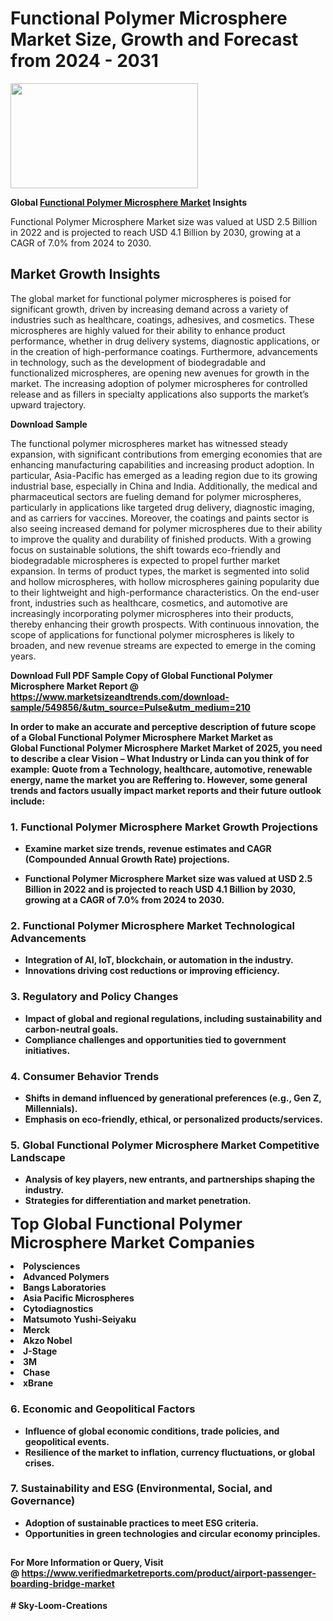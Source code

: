 <H1>Functional Polymer Microsphere Market Size, Growth and Forecast from 2024 - 2031</H1><img class="aligncenter size-medium wp-image-584254" src="https://thirdeyenews.in/wp-content/uploads/2024/09/Global-Market-Research-300x168.jpeg" alt="" width="300" height="168" /><p><strong>Global&nbsp;<a href="https://www.marketsizeandtrends.com/download-sample/549856/&amp;utm_source=Pulse&amp;utm_medium=210">Functional Polymer Microsphere Market</a> Insights</strong></p><p>Functional Polymer Microsphere Market size was valued at USD 2.5 Billion in 2022 and is projected to reach USD 4.1 Billion by 2030, growing at a CAGR of 7.0% from 2024 to 2030.</p><p><h2>Market Growth Insights</h2> <p>The global market for functional polymer microspheres is poised for significant growth, driven by increasing demand across a variety of industries such as healthcare, coatings, adhesives, and cosmetics. These microspheres are highly valued for their ability to enhance product performance, whether in drug delivery systems, diagnostic applications, or in the creation of high-performance coatings. Furthermore, advancements in technology, such as the development of biodegradable and functionalized microspheres, are opening new avenues for growth in the market. The increasing adoption of polymer microspheres for controlled release and as fillers in specialty applications also supports the market’s upward trajectory.</p> <p><strong>Download Sample</strong></p> <p>The functional polymer microspheres market has witnessed steady expansion, with significant contributions from emerging economies that are enhancing manufacturing capabilities and increasing product adoption. In particular, Asia-Pacific has emerged as a leading region due to its growing industrial base, especially in China and India. Additionally, the medical and pharmaceutical sectors are fueling demand for polymer microspheres, particularly in applications like targeted drug delivery, diagnostic imaging, and as carriers for vaccines. Moreover, the coatings and paints sector is also seeing increased demand for polymer microspheres due to their ability to improve the quality and durability of finished products. With a growing focus on sustainable solutions, the shift towards eco-friendly and biodegradable microspheres is expected to propel further market expansion. In terms of product types, the market is segmented into solid and hollow microspheres, with hollow microspheres gaining popularity due to their lightweight and high-performance characteristics. On the end-user front, industries such as healthcare, cosmetics, and automotive are increasingly incorporating polymer microspheres into their products, thereby enhancing their growth prospects. With continuous innovation, the scope of applications for functional polymer microspheres is likely to broaden, and new revenue streams are expected to emerge in the coming years. <p><strong></p><p><span class=""><strong>Download Full PDF Sample Copy of Global Functional Polymer Microsphere Market Report</strong> @ <a href="https://www.marketsizeandtrends.com/download-sample/549856/&amp;utm_source=Pulse&amp;utm_medium=210" target="_blank">https://www.marketsizeandtrends.com/download-sample/549856/&amp;utm_source=Pulse&amp;utm_medium=210</a></span></p><p>In order to make an accurate and perceptive description of future scope of a Global&nbsp;Functional Polymer Microsphere Market Market as Global&nbsp;Functional Polymer Microsphere Market Market of 2025, you need to describe a clear Vision &ndash; What Industry or Linda can you think of for example: Quote from a Technology, healthcare, automotive, renewable energy, name the market you are Reffering to. However, some general trends and factors usually impact market reports and their future outlook include:</p><h3>1.&nbsp;<strong>Functional Polymer Microsphere Market Growth Projections</strong></h3><ul><li>Examine market size trends, revenue estimates and CAGR (Compounded Annual Growth Rate) projections.</li><li><p>Functional Polymer Microsphere Market size was valued at USD 2.5 Billion in 2022 and is projected to reach USD 4.1 Billion by 2030, growing at a CAGR of 7.0% from 2024 to 2030.</p></li></ul><h3>2.&nbsp;<strong>Functional Polymer Microsphere Market Technological Advancements</strong></h3><ul><li>Integration of AI, IoT, blockchain, or automation in the industry.</li><li>Innovations driving cost reductions or improving efficiency.</li></ul><h3>3.&nbsp;<strong>Regulatory and Policy Changes</strong></h3><ul><li>Impact of global and regional regulations, including sustainability and carbon-neutral goals.</li><li>Compliance challenges and opportunities tied to government initiatives.</li></ul><h3>4.&nbsp;<strong>Consumer Behavior Trends</strong></h3><ul><li>Shifts in demand influenced by generational preferences (e.g., Gen Z, Millennials).</li><li>Emphasis on eco-friendly, ethical, or personalized products/services.</li></ul><h3>5.&nbsp;<strong>Global Functional Polymer Microsphere Market Competitive Landscape</strong></h3><ul><li>Analysis of key players, new entrants, and partnerships shaping the industry.</li><li>Strategies for differentiation and market penetration.</li></ul><p data-pm-slice="1 1 []"><span style="color: inherit; font-family: inherit; font-size: 25px;">Top Global Functional Polymer Microsphere Market Companies</span></p><div class="" data-test-id=""><p><li>Polysciences</li><li> Advanced Polymers</li><li> Bangs Laboratories</li><li> Asia Pacific Microspheres</li><li> Cytodiagnostics</li><li> Matsumoto Yushi-Seiyaku</li><li> Merck</li><li> Akzo Nobel</li><li> J-Stage</li><li> 3M</li><li> Chase</li><li> xBrane</li></p></div><h3>6.&nbsp;<strong>Economic and Geopolitical Factors</strong></h3><ul><li>Influence of global economic conditions, trade policies, and geopolitical events.</li><li>Resilience of the market to inflation, currency fluctuations, or global crises.</li></ul><h3>7.&nbsp;<strong>Sustainability and ESG (Environmental, Social, and Governance)</strong></h3><ul><li>Adoption of sustainable practices to meet ESG criteria.</li><li>Opportunities in green technologies and circular economy principles.</li></ul><h2><strong style="font-size: 14px;">For More Information or Query, Visit @&nbsp;</strong><a style="background-color: #ffffff; font-size: 14px;" href="https://www.marketsizeandtrends.com/report/functional-polymer-microsphere-market/" target="_blank">https://www.verifiedmarketreports.com/product/airport-passenger-boarding-bridge-market</a></h2># Sky-Loom-Creations
